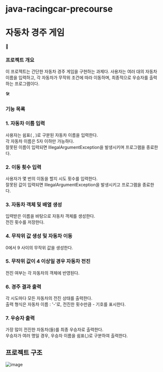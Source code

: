 # java-racingcar-precourse




# 자동차 경주 게임
📌 
### 프로젝트 개요
이 프로젝트는 간단한 자동차 경주 게임을 구현하는 과제다. 사용자는 여러 대의 자동차 이름을 입력하고, 각 자동차가 무작위 조건에 따라 이동하며, 최종적으로 우승자를 출력하는 프로그램이다.

🛠 
### 기능 목록
### 1. 자동차 이름 입력<br/> 
   사용자는 쉼표( , )로 구분된 자동차 이름을 입력한다.<br/>
   각 자동차 이름은 5자 이하만 가능하다.<br/>
   잘못된 이름이 입력되면 IllegalArgumentException을 발생시키며 프로그램을 종료한다.<br/>

### 2. 이동 횟수 입력<br/> 
   사용자가 몇 번의 이동을 할지 시도 횟수를 입력한다.<br/>
   잘못된 값이 입력되면 IllegalArgumentException을 발생시키고 프로그램을 종료한다.<br/>
   
### 3. 자동차 객체 및 배열 생성<br/>
   입력받은 이름을 바탕으로 자동차 객체를 생성한다.<br/>
   전진 횟수를 저장한다.<br/>

### 4. 무작위 값 생성 및 자동차 이동<br/>
   0에서 9 사이의 무작위 값을 생성한다.<br/>

### 5. 무작위 값이 4 이상일 경우 자동차 전진<br/>
   전진 여부는 각 자동차의 객체에 반영된다.<br/>

### 6. 경주 결과 출력<br/>
   각 시도마다 모든 자동차의 전진 상태를 출력한다.<br/>
   출력 형식은 자동차 이름 : '-'로, 전진한 횟수만큼 - 기호를 표시한다.<br/>

### 7. 우승자 출력<br/>
   가장 많이 전진한 자동차(들)를 최종 우승자로 출력한다.<br/>
   우승자가 여러 명일 경우, 우승자 이름을 쉼표(,)로 구분하여 출력한다.<br/>


## 프로젝트 구조 
![image](https://github.com/user-attachments/assets/f006cce6-cb10-49a1-90cd-669419c1fcb4)
